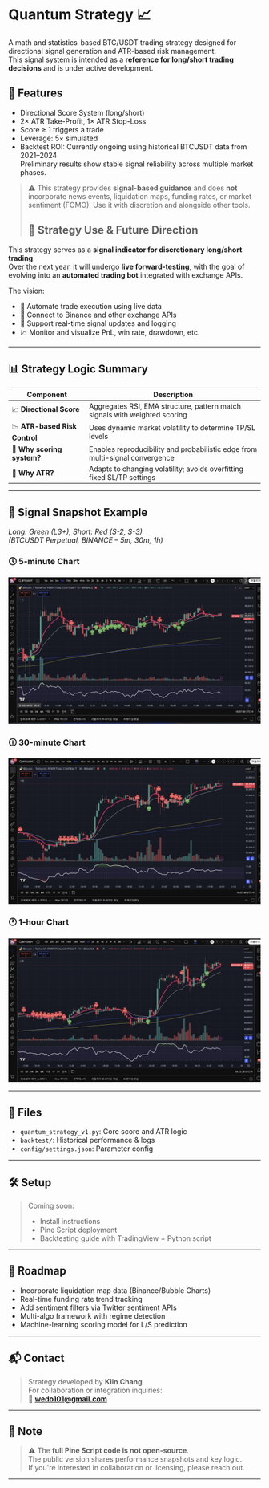 # Quantum Strategy 📈  
A math and statistics-based BTC/USDT trading strategy designed for directional signal generation and ATR-based risk management.  
This signal system is intended as a **reference for long/short trading decisions** and is under active development.

## 📌 Features
- Directional Score System (long/short)
- 2× ATR Take-Profit, 1× ATR Stop-Loss
- Score ≥ 1 triggers a trade
- Leverage: 5× simulated
- Backtest ROI: Currently ongoing using historical BTCUSDT data from 2021–2024  
  Preliminary results show stable signal reliability across multiple market phases.
> ⚠️ This strategy provides **signal-based guidance** and does **not** incorporate news events, liquidation maps, funding rates, or market sentiment (FOMO). Use it with discretion and alongside other tools.
>
> ## 🔭 Strategy Use & Future Direction
This strategy serves as a **signal indicator for discretionary long/short trading**.  
Over the next year, it will undergo **live forward-testing**, with the goal of evolving into an **automated trading bot** integrated with exchange APIs.

The vision:
- 🔁 Automate trade execution using live data
- 🔌 Connect to Binance and other exchange APIs
- 🔄 Support real-time signal updates and logging
- 📈 Monitor and visualize PnL, win rate, drawdown, etc.
  
---

## 📊 Strategy Logic Summary

| Component                  | Description |
|---------------------------|-------------|
| 📈 **Directional Score**   | Aggregates RSI, EMA structure, pattern match signals with weighted scoring |
| 📉 **ATR-based Risk Control** | Uses dynamic market volatility to determine TP/SL levels |
| 🧠 **Why scoring system?** | Enables reproducibility and probabilistic edge from multi-signal convergence |
| 🧠 **Why ATR?**            | Adapts to changing volatility; avoids overfitting fixed SL/TP settings |

---

## 📸 Signal Snapshot Example  
*Long: Green (L3+), Short: Red (S-2, S-3)*  
*(BTCUSDT Perpetual, BINANCE – 5m, 30m, 1h)*

### 🕔 5-minute Chart
![5m](images/QS%205min.png)

### 🕧 30-minute Chart
![30m](images/QS%2030m.png)

### 🕐 1-hour Chart
![1h](images/QS%201h.png)



---

## 🧪 Files
- `quantum_strategy_v1.py`: Core score and ATR logic
- `backtest/`: Historical performance & logs
- `config/settings.json`: Parameter config

---

## 🛠️ Setup
> Coming soon:  
> - Install instructions  
> - Pine Script deployment  
> - Backtesting guide with TradingView + Python script

---

## 🚀 Roadmap
- Incorporate liquidation map data (Binance/Bubble Charts)
- Real-time funding rate trend tracking
- Add sentiment filters via Twitter sentiment APIs
- Multi-algo framework with regime detection
- Machine-learning scoring model for L/S prediction

---

## 📬 Contact

> Strategy developed by **Kiin Chang**  
> For collaboration or integration inquiries:  
📧 **wedo101@gmail.com**

---

## 🔐 Note

> ⚠️ The **full Pine Script code is not open-source**.  
> The public version shares performance snapshots and key logic.  
> If you're interested in collaboration or licensing, please reach out.

---


